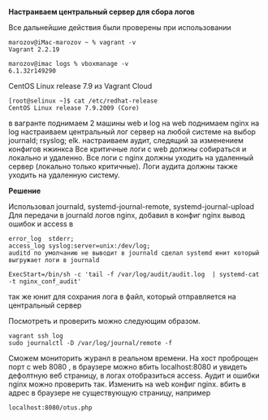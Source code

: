 **Настраиваем центральный сервер для сбора логов**

Все дальнейшие действия были проверены при использовании
```
marozov@iMac-marozov ~ % vagrant -v
Vagrant 2.2.19
```
```
marozov@imac logs % vboxmanage -v
6.1.32r149290
```
CentOS Linux release 7.9 из Vagrant Cloud
```
[root@selinux ~]$ cat /etc/redhat-release
CentOS Linux release 7.9.2009 (Core)
```

в вагранте поднимаем 2 машины web и log
на web поднимаем nginx
на log настраиваем центральный лог сервер на любой системе на выбор
journald;
rsyslog;
elk.
настраиваем аудит, следящий за изменением конфигов нжинкса
Все критичные логи с web должны собираться и локально и удаленно. 
Все логи с nginx должны уходить на удаленный сервер (локально только критичные). 
Логи аудита должны также уходить на удаленную систему.

**Решение**

Использовал journald, systemd-journal-remote, systemd-journal-upload Для передачи в journald логов nginx, добавил в конфиг nginx вывод ошибок и access в
```
error_log  stderr;
access_log syslog:server=unix:/dev/log;
auditd по умолчанию не выводит в journald сделал systemd юнит который выгружает логи в journald
```

```
ExecStart=/bin/sh -c 'tail -f /var/log/audit/audit.log  | systemd-cat -t nginx_conf_audit'
```
так же юнит для сохрания лога в файл, который отправляется на центральный сервер

Посмотреть и проверить можно следующим образом.
```
vagrant ssh log
sudo journalctl -D /var/log/journal/remote -f
```
Сможем мониторить журанл в реальном времени. На хост проброщен порт с web 8080 , в браузере можно вбить localhost:8080 и увидеть дефолтную веб страницу, в логах отобразиться access. Аудит и ошибки nginx можно проверить так. Изменить на web конфиг nginx. вбить в адрес в браузере не существующую страницу, например

```
localhost:8080/otus.php
```
